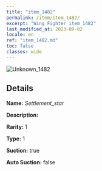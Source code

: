 ```yaml
---
title: "item_1482"
permalink: /item/item_1482/
excerpt: "Wing Fighter item_1482"
last_modified_at: 2023-09-02
locale: en
ref: "item_1482.md"
toc: false
classes: wide
---
```



 ![Unknown_1482](/images/item/Settlement_star_p.png)



## Details

 **Name:** *Settlement_star* 

 **Description:** 

 **Rarity:** 1 

 **Type:** 1 

 **Suction:** true 

 **Auto Suction:** false 


